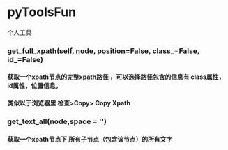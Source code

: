 # pyToolsFun
个人工具

### get_full_xpath(self, node, position=False, class_=False, id_=False)
#### 获取一个xpath节点的完整xpath路径 ，可以选择路径包含的信息有 class属性，id属性，位置信息，
#### 类似以于浏览器里 检查>Copy> Copy Xpath

### get_text_all(node,space = '')
#### 获取一个xpath节点下 所有子节点（包含该节点）的所有文字
